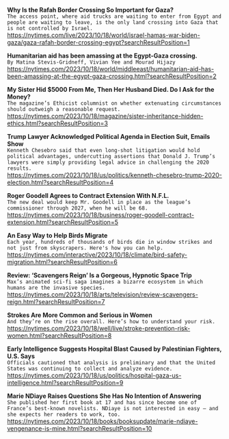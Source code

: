 **Why Is the Rafah Border Crossing So Important for Gaza?**\
`The access point, where aid trucks are waiting to enter from Egypt and people are waiting to leave, is the only land crossing into Gaza that is not controlled by Israel.`\
https://nytimes.com/live/2023/10/18/world/israel-hamas-war-biden-gaza/gaza-rafah-border-crossing-egypt?searchResultPosition=1

**Humanitarian aid has been amassing at the Egypt-Gaza crossing.**\
`By Matina Stevis-Gridneff, Vivian Yee and Mourad Hijazy`\
https://nytimes.com/2023/10/18/world/middleeast/humanitarian-aid-has-been-amassing-at-the-egypt-gaza-crossing.html?searchResultPosition=2

**My Sister Hid $5000 From Me, Then Her Husband Died. Do I Ask for the Money?**\
`The magazine’s Ethicist columnist on whether extenuating circumstances should outweigh a reasonable request.`\
https://nytimes.com/2023/10/18/magazine/sister-inheritance-hidden-ethics.html?searchResultPosition=3

**Trump Lawyer Acknowledged Political Agenda in Election Suit, Emails Show**\
`Kenneth Chesebro said that even long-shot litigation would hold political advantages, undercutting assertions that Donald J. Trump’s lawyers were simply providing legal advice in challenging the 2020 results.`\
https://nytimes.com/2023/10/18/us/politics/kenneth-chesebro-trump-2020-election.html?searchResultPosition=4

**Roger Goodell Agrees to Contract Extension With N.F.L.**\
`The new deal would keep Mr. Goodell in place as the league’s commissioner through 2027, when he will be 68.`\
https://nytimes.com/2023/10/18/business/roger-goodell-contract-extension.html?searchResultPosition=5

**An Easy Way to Help Birds Migrate**\
`Each year, hundreds of thousands of birds die in window strikes and not just from skyscrapers. Here's how you can help.`\
https://nytimes.com/interactive/2023/10/18/climate/bird-safety-migration.html?searchResultPosition=6

**Review: ‘Scavengers Reign’ Is a Gorgeous, Hypnotic Space Trip**\
`Max’s animated sci-fi saga imagines a bizarre ecosystem in which humans are the invasive species.`\
https://nytimes.com/2023/10/18/arts/television/review-scavengers-reign.html?searchResultPosition=7

**Strokes Are More Common and Serious in Women**\
`And they’re on the rise overall. Here’s how to understand your risk.`\
https://nytimes.com/2023/10/18/well/live/stroke-prevention-risk-women.html?searchResultPosition=8

**Early Intelligence Suggests Hospital Blast Caused by Palestinian Fighters, U.S. Says**\
`Officials cautioned that analysis is preliminary and that the United States was continuing to collect and analyze evidence.`\
https://nytimes.com/2023/10/18/us/politics/hospital-gaza-us-intelligence.html?searchResultPosition=9

**Marie NDiaye Raises Questions She Has No Intention of Answering**\
`She published her first book at 17 and has since become one of France’s best-known novelists. NDiaye is not interested in easy — and she expects her readers to work, too.`\
https://nytimes.com/2023/10/18/books/booksupdate/marie-ndiaye-vengenance-is-mine.html?searchResultPosition=10

